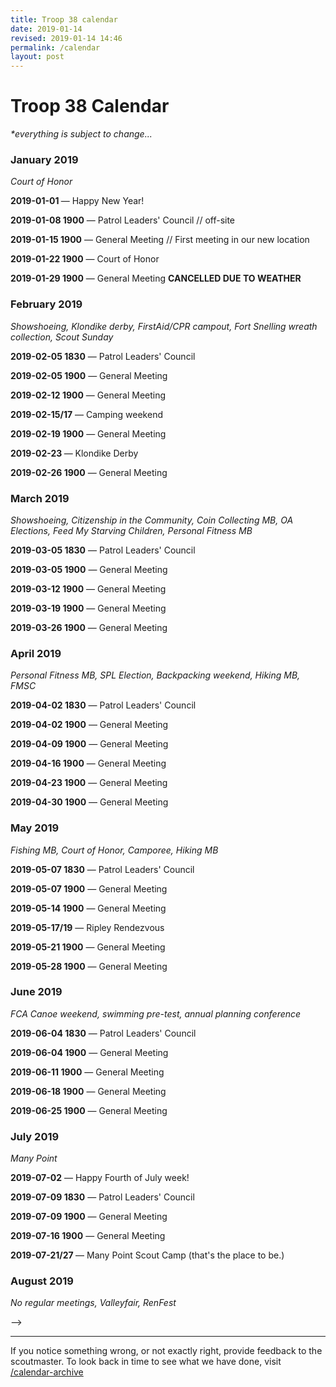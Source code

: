 ```yaml
---
title: Troop 38 calendar
date: 2019-01-14
revised: 2019-01-14 14:46 
permalink: /calendar
layout: post
---
```


# Troop 38 Calendar

<p><em>*everything is subject to change...</em></p>


<h3>January 2019</h3>
<p><em>Court of Honor</em></p>
<p><strong>2019-01-01     </strong> — Happy New Year!</p>
<p><strong>2019-01-08 1900</strong> — Patrol Leaders' Council // off-site</p>
<p><strong>2019-01-15 1900</strong> — General Meeting // First meeting in our new location</p>
<p><strong>2019-01-22 1900</strong> — Court of Honor</p>
<p><strong>2019-01-29 1900</strong> — General Meeting <strong class="red">CANCELLED DUE TO WEATHER</strong></p>

<h3>February 2019</h3>
<p><em>Showshoeing, Klondike derby, FirstAid/CPR campout, Fort Snelling wreath collection, Scout Sunday</em></p>
<p><strong>2019-02-05 1830</strong> — Patrol Leaders' Council</p>
<p><strong>2019-02-05 1900</strong> — General Meeting</p>
<p><strong>2019-02-12 1900</strong> — General Meeting</p>
<p><strong>2019-02-15/17</strong>   — Camping weekend</p>
<p><strong>2019-02-19 1900</strong> — General Meeting</p>
<p><strong>2019-02-23 </strong> — Klondike Derby</p>
<p><strong>2019-02-26 1900</strong> — General Meeting</p>

<h3>March 2019</h3>
<p><em>Showshoeing, Citizenship in the Community, Coin Collecting MB, OA Elections, Feed My Starving Children, Personal Fitness MB</em></p>
<p><strong>2019-03-05 1830</strong> — Patrol Leaders' Council</p>
<p><strong>2019-03-05 1900</strong> — General Meeting</p>
<p><strong>2019-03-12 1900</strong> — General Meeting</p>
<p><strong>2019-03-19 1900</strong> — General Meeting</p>
<p><strong>2019-03-26 1900</strong> — General Meeting</p>

<h3>April 2019</h3>
<p><em>Personal Fitness MB, SPL Election, Backpacking weekend, Hiking MB, FMSC</em></p>
<p><strong>2019-04-02 1830</strong> — Patrol Leaders' Council</p>
<p><strong>2019-04-02 1900</strong> — General Meeting</p>
<p><strong>2019-04-09 1900</strong> — General Meeting</p>
<p><strong>2019-04-16 1900</strong> — General Meeting</p>
<p><strong>2019-04-23 1900</strong> — General Meeting</p>
<p><strong>2019-04-30 1900</strong> — General Meeting</p>

<h3>May 2019</h3>
<p><em>Fishing MB, Court of Honor, Camporee, Hiking MB</em></p>
<p><strong>2019-05-07 1830</strong> — Patrol Leaders' Council</p>
<p><strong>2019-05-07 1900</strong> — General Meeting</p>
<p><strong>2019-05-14 1900</strong> — General Meeting</p>
<p><strong>2019-05-17/19</strong>   — Ripley Rendezvous</p>
<p><strong>2019-05-21 1900</strong> — General Meeting</p>
<p><strong>2019-05-28 1900</strong> — General Meeting</p>

<h3>June 2019</h3>
<p><em>FCA Canoe weekend, swimming pre-test, annual planning conference</em></p>
<p><strong>2019-06-04 1830</strong> — Patrol Leaders' Council</p>
<p><strong>2019-06-04 1900</strong> — General Meeting</p>
<p><strong>2019-06-11 1900</strong> — General Meeting</p>
<p><strong>2019-06-18 1900</strong> — General Meeting</p>
<p><strong>2019-06-25 1900</strong> — General Meeting</p>

<h3>July 2019</h3>
<p><em>Many Point</em></p>
<p><strong>2019-07-02</strong> — Happy Fourth of July week!</p>
<p><strong>2019-07-09 1830</strong> — Patrol Leaders' Council</p>
<p><strong>2019-07-09 1900</strong> — General Meeting</p>
<p><strong>2019-07-16 1900</strong> — General Meeting</p>
<p><strong>2019-07-21/27  </strong> — Many Point Scout Camp (that's the place to be.)</p>

<h3>August 2019</h3>
<p><em>No regular meetings, Valleyfair, RenFest</em></p>

 -->
<hr>
<p>If you notice something wrong, or not exactly right, provide feedback to the scoutmaster. To look back in time to see what we have done, visit <a href="/calendar-archive">/calendar-archive</a></p>
